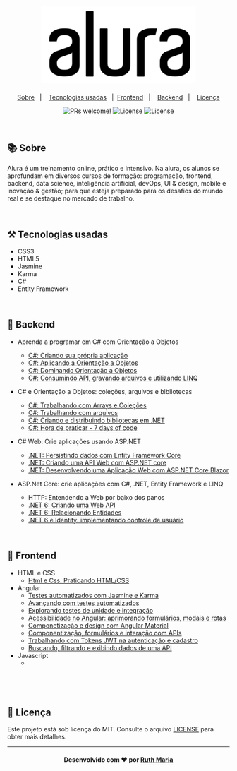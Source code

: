 <h1 align="center">
    <img alt="Logo ignitte" src="./logo-alura.png" width="350px" />
</h1>

<p align="center">
  <a href="#about">Sobre</a>&nbsp;&nbsp;&nbsp;|&nbsp;&nbsp;&nbsp;  
  <a href="#technologies">Tecnologias usadas</a>&nbsp;&nbsp;&nbsp;|&nbsp;
  <a href="#frontend">Frontend</a>&nbsp;&nbsp;&nbsp;|&nbsp;&nbsp;&nbsp;
  <a href="#backend">Backend</a>&nbsp;&nbsp;&nbsp;|&nbsp;&nbsp;&nbsp;
  <a href="#license">Licença</a>
</p>

<p align="center">
 <img src="https://img.shields.io/static/v1?label=PRs&message=welcome&color=04d361&labelColor=000000" alt="PRs welcome!" /> 

  <img alt="License" src="https://img.shields.io/badge/Made%20by-Ruth%20Maria-%2304D361">

  <img alt="License" src="https://img.shields.io/static/v1?label=license&message=MIT&color=04d361&labelColor=000000">
</p>


<a id="about"></a><br>

## :books: Sobre

Alura é um treinamento online, prático e intensivo. Na alura, os alunos se aprofundam em diversos cursos de formação: programação, frontend, backend, data science, inteligência artificial, devOps, UI & design, mobile e inovação & gestão; para que esteja preparado para os desafios do mundo real e se destaque no mercado de trabalho.


<a id="technologies"></a><br>

## ⚒️ Tecnologias usadas

 * CSS3
 * HTML5
 * Jasmine
 * Karma
 * C#
 * Entity Framework

<a id="backend"></a><br>

## :abacus: Backend

- Aprenda a programar em C# com Orientação a Objetos
  - [C#: Criando sua própria aplicação](https://github.com/RuthMaria/PrimeiroProjeto)
  - [C#: Aplicando a Orientação a Objetos](https://github.com/RuthMaria/ScreenSound)
  - [C#: Dominando Orientação a Objetos](https://github.com/RuthMaria/ScreenSound03)
  - [C#: Consumindo API, gravando arquivos e utilizando LINQ](https://github.com/RuthMaria/ScreenSound-04)
 
- C# e Orientação a Objetos: coleções, arquivos e bibliotecas
  - [C#: Trabalhando com Arrays e Coleções](https://github.com/RuthMaria/Array_Collections)
  - [C#: Trabalhando com arquivos](https://github.com/RuthMaria/Csharp-Arquivos) 
  - [C#: Criando e distribuindo bibliotecas em .NET](https://github.com/RuthMaria/bibliotecas)
  - [C#: Hora de praticar - 7 days of code](https://github.com/RuthMaria/Tamagotchi)
 
- C# Web: Crie aplicações usando ASP.NET
  - [.NET: Persistindo dados com Entity Framework Core](https://github.com/RuthMaria/3506-csharpWeb-screensound)
  - [.NET: Criando uma API  Web com ASP.NET core](https://github.com/RuthMaria/ScreenSound.API)
  - [.NET: Desenvolvendo uma Aplicação Web com ASP.NET Core Blazor](https://github.com/RuthMaria/ScreenSound-BlazorWeb)
 
- ASP.Net Core: crie aplicações com C#, .NET, Entity Framework e LINQ
  - HTTP: Entendendo a Web por baixo dos panos
  - [.NET 6: Criando uma Web API](https://github.com/RuthMaria/FilmesAPI)
  - [.NET 6: Relacionando Entidades](https://github.com/RuthMaria/FilmesAPI-2)
  - [.NET 6 e Identity: implementando controle de usuário](https://github.com/RuthMaria/UsuarioAPI)   

  
<a id="frontend"></a><br>

## :art: Frontend

- HTML e CSS
  - [Html e Css: Praticando HTML/CSS](https://github.com/RuthMaria/alura-plus)
- Angular
  - [Testes automatizados com Jasmine e Karma](https://github.com/RuthMaria/ng-test1)
  - [Avançando com testes automatizados](https://github.com/RuthMaria/ng-test2)
  - [Explorando testes de unidade e integração](https://github.com/RuthMaria/3664-zoop-store)
  - [Acessibilidade no Angular: aprimorando formulários, modais e rotas](https://github.com/RuthMaria/3491-angular-a11y-projeto-base)
  - [Componetização e design com Angular Material](https://github.com/RuthMaria/3150-jornada-milhas)
  - [Componentização, formulários e interação com APIs](https://github.com/RuthMaria/jornada-milhas)
  - [Trabalhando com Tokens JWT na autenticação e cadastro](https://github.com/RuthMaria/3213-jornada-milhas)
  - [Buscando, filtrando e exibindo dados de uma API](https://github.com/RuthMaria/3213-jornada-milhas)
- Javascript
  - []()

<br>

<a id="license"></a><br>

## :memo: Licença

Este projeto está sob licença do MIT. Consulte o arquivo [LICENSE](LICENSE.md) para obter mais detalhes.

---

<h4 align="center">
    Desenvolvido com ❤️ por <a href="https://www.linkedin.com/in/ruth-maria-9b256071/" target="_blank">Ruth Maria</a>
</h4>
